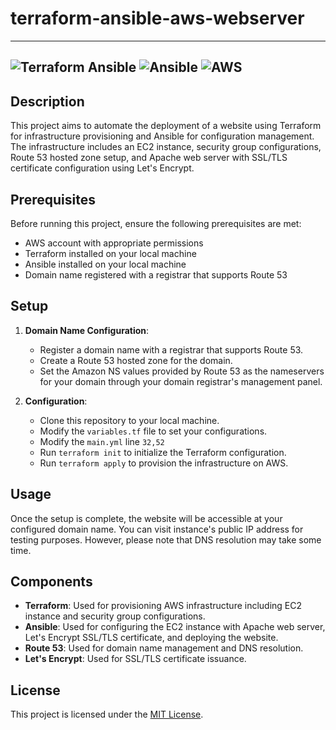 # terraform-ansible-aws-webserver
---
![Terraform](https://img.shields.io/badge/terraform-%235835CC.svg?style=for-the-badge&logo=terraform&logoColor=white) Ansible 	![Ansible](https://img.shields.io/badge/ansible-%231A1918.svg?style=for-the-badge&logo=ansible&logoColor=white) ![AWS](https://img.shields.io/badge/AWS-%23FF9900.svg?style=for-the-badge&logo=amazon-aws&logoColor=white)
---
## Description
This project aims to automate the deployment of a website using Terraform for infrastructure provisioning and Ansible for configuration management. The infrastructure includes an EC2 instance, security group configurations, Route 53 hosted zone setup, and Apache web server with SSL/TLS certificate configuration using Let's Encrypt.

## Prerequisites
Before running this project, ensure the following prerequisites are met:
- AWS account with appropriate permissions
- Terraform installed on your local machine
- Ansible installed on your local machine
- Domain name registered with a registrar that supports Route 53

## Setup
1. **Domain Name Configuration**: 
    - Register a domain name with a registrar that supports Route 53.
    - Create a Route 53 hosted zone for the domain.
    - Set the Amazon NS values provided by Route 53 as the nameservers for your domain through your domain registrar's management panel.

2. **Configuration**:
    - Clone this repository to your local machine.
    - Modify the `variables.tf` file to set your configurations.
    - Modify the `main.yml` line `32,52`
    - Run `terraform init` to initialize the Terraform configuration.
    - Run `terraform apply` to provision the infrastructure on AWS.

## Usage
Once the setup is complete, the website will be accessible at your configured domain name. You can visit instance's public IP address for testing purposes. However, please note that DNS resolution may take some time.

## Components
- **Terraform**: Used for provisioning AWS infrastructure including EC2 instance and security group configurations.
- **Ansible**: Used for configuring the EC2 instance with Apache web server, Let's Encrypt SSL/TLS certificate, and deploying the website.
- **Route 53**: Used for domain name management and DNS resolution.
- **Let's Encrypt**: Used for SSL/TLS certificate issuance.

## License
This project is licensed under the [MIT License](LICENSE).
